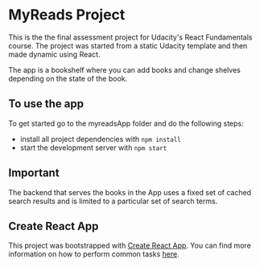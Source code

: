 # MyReads Project

This is the the final assessment project for Udacity's React Fundamentals course. The project was started from a static Udacity template and then made dynamic using React.

The app is a bookshelf where you can add books and change shelves depending on the state of the book.

## To use the app

To get started go to the myreadsApp folder and do the following steps:

- install all project dependencies with `npm install`
- start the development server with `npm start`

## Important

The backend that serves the books in the App uses a fixed set of cached search results and is limited to a particular set of search terms.

## Create React App

This project was bootstrapped with [Create React App](https://github.com/facebook/create-react-app). You can find more information on how to perform common tasks [here](https://github.com/facebook/create-react-app/blob/main/packages/cra-template/template/README.md).
